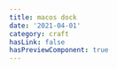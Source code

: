 ```yaml
---
title: macos dock
date: '2021-04-01'
category: craft
hasLink: false
hasPreviewComponent: true
---
```

